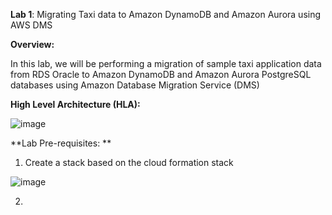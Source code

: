 **Lab 1**: Migrating Taxi data to Amazon DynamoDB and Amazon Aurora using AWS DMS

**Overview:**


In this lab, we will be performing a migration of sample taxi application data from RDS Oracle to Amazon DynamoDB and Amazon Aurora PostgreSQL databases using Amazon Database Migration Service (DMS)

**High Level Architecture (HLA):**

![image](https://github.com/prashantlangade306/12weeksawschallenge/assets/57378421/ba36bad4-8c63-4a54-a0b8-e3045ec749dd)

**Lab Pre-requisites:
**

1. Create a stack based on the cloud formation stack 

![image](https://github.com/prashantlangade306/12weeksawschallenge/assets/57378421/81adb042-c992-4cc2-8f1a-d96b5c8ffdcc)

2. 
